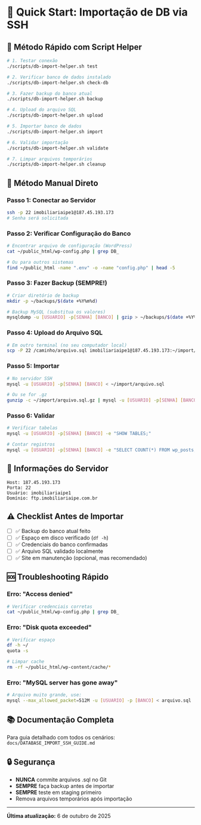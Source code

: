 # 🚀 Quick Start: Importação de DB via SSH

## 🎯 Método Rápido com Script Helper

```bash
# 1. Testar conexão
./scripts/db-import-helper.sh test

# 2. Verificar banco de dados instalado
./scripts/db-import-helper.sh check-db

# 3. Fazer backup do banco atual
./scripts/db-import-helper.sh backup

# 4. Upload do arquivo SQL
./scripts/db-import-helper.sh upload

# 5. Importar banco de dados
./scripts/db-import-helper.sh import

# 6. Validar importação
./scripts/db-import-helper.sh validate

# 7. Limpar arquivos temporários
./scripts/db-import-helper.sh cleanup
```

## 🔧 Método Manual Direto

### Passo 1: Conectar ao Servidor
```bash
ssh -p 22 imobiliariaipe1@187.45.193.173
# Senha será solicitada
```

### Passo 2: Verificar Configuração do Banco
```bash
# Encontrar arquivo de configuração (WordPress)
cat ~/public_html/wp-config.php | grep DB_

# Ou para outros sistemas
find ~/public_html -name ".env" -o -name "config.php" | head -5
```

### Passo 3: Fazer Backup (SEMPRE!)
```bash
# Criar diretório de backup
mkdir -p ~/backups/$(date +%Y%m%d)

# Backup MySQL (substitua os valores)
mysqldump -u [USUARIO] -p[SENHA] [BANCO] | gzip > ~/backups/$(date +%Y%m%d)/backup_$(date +%H%M%S).sql.gz
```

### Passo 4: Upload do Arquivo SQL
```bash
# Em outro terminal (no seu computador local)
scp -P 22 /caminho/arquivo.sql imobiliariaipe1@187.45.193.173:~/import/
```

### Passo 5: Importar
```bash
# No servidor SSH
mysql -u [USUARIO] -p[SENHA] [BANCO] < ~/import/arquivo.sql

# Ou se for .gz
gunzip -c ~/import/arquivo.sql.gz | mysql -u [USUARIO] -p[SENHA] [BANCO]
```

### Passo 6: Validar
```bash
# Verificar tabelas
mysql -u [USUARIO] -p[SENHA] [BANCO] -e "SHOW TABLES;"

# Contar registros
mysql -u [USUARIO] -p[SENHA] [BANCO] -e "SELECT COUNT(*) FROM wp_posts;"
```

## 🔐 Informações do Servidor

```
Host: 187.45.193.173
Porta: 22
Usuário: imobiliariaipe1
Domínio: ftp.imobiliariaipe.com.br
```

## ⚠️ Checklist Antes de Importar

- [ ] ✅ Backup do banco atual feito
- [ ] ✅ Espaço em disco verificado (`df -h`)
- [ ] ✅ Credenciais do banco confirmadas
- [ ] ✅ Arquivo SQL validado localmente
- [ ] ✅ Site em manutenção (opcional, mas recomendado)

## 🆘 Troubleshooting Rápido

### Erro: "Access denied"
```bash
# Verificar credenciais corretas
cat ~/public_html/wp-config.php | grep DB_
```

### Erro: "Disk quota exceeded"
```bash
# Verificar espaço
df -h ~/
quota -s

# Limpar cache
rm -rf ~/public_html/wp-content/cache/*
```

### Erro: "MySQL server has gone away"
```bash
# Arquivo muito grande, use:
mysql --max_allowed_packet=512M -u [USUARIO] -p [BANCO] < arquivo.sql
```

## 📚 Documentação Completa

Para guia detalhado com todos os cenários: `docs/DATABASE_IMPORT_SSH_GUIDE.md`

## 🔒 Segurança

- **NUNCA** commite arquivos .sql no Git
- **SEMPRE** faça backup antes de importar
- **SEMPRE** teste em staging primeiro
- Remova arquivos temporários após importação

---

**Última atualização:** 6 de outubro de 2025
